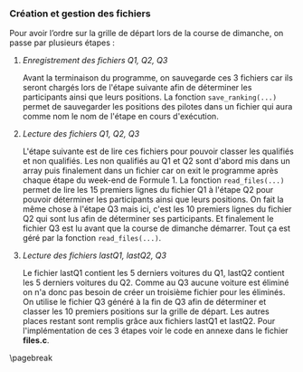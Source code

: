 ### Création et gestion des fichiers 

Pour avoir l’ordre sur la grille de départ lors de la course de dimanche, on passe par plusieurs étapes : 

1. _Enregistrement des fichiers Q1, Q2, Q3_

    Avant la terminaison du programme, on sauvegarde ces 3 fichiers car ils seront chargés lors de l'étape suivante 
    afin de déterminer les participants ainsi que leurs positions. La fonction `save_ranking(...)` permet de sauvegarder les 
    positions des pilotes dans un fichier qui aura comme nom le nom de l'étape en cours d'exécution. 

2. _Lecture des fichiers Q1, Q2, Q3_

    L'étape suivante est de lire ces fichiers pour pouvoir classer les qualifiés et non qualifiés. Les non qualifiés au Q1 
    et Q2 sont d'abord mis dans un array puis finalement dans un fichier car on exit le programme après chaque étape 
    du week-end de Formule 1. La fonction `read_files(...)` permet de lire les 15 premiers lignes du fichier Q1 à l'étape Q2 
    pour pouvoir déterminer les participants ainsi que leurs positions. On fait la même chose à l'étape Q3 mais ici, c'est
    les 10 premiers lignes du fichier Q2 qui sont lus afin de déterminer ses participants. Et finalement le fichier Q3 
    est lu avant que la course de dimanche démarrer. Tout ça est géré par la fonction `read_files(...)`. 
    
3. _Lecture des fichiers lastQ1, lastQ2, Q3_
    
    Le fichier lastQ1 contient les 5 derniers voitures du Q1, lastQ2 contient les 5 derniers voitures du Q2. Comme au Q3
    aucune voiture est éliminé on n'a donc pas besoin de créer un troisième fichier pour les éliminés. On utilise le 
    fichier Q3 généré à la fin de Q3 afin de déterminer et classer les 10 premiers positions sur la grille de départ. Les 
    autres places restant sont remplis grâce aux fichiers lastQ1 et lastQ2. Pour l'implémentation de ces 3 étapes voir 
    le code en annexe dans le fichier **files.c**. 
    
\pagebreak 